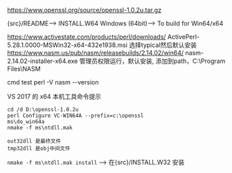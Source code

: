
https://www.openssl.org/source/openssl-1.0.2u.tar.gz

{src}/README-->  INSTALL.W64     Windows (64bit)-->  To build for Win64/x64

https://www.activestate.com/products/perl/downloads/   ActivePerl-5.28.1.0000-MSWin32-x64-432e1938.msi  选择typical然后默认安装
https://www.nasm.us/pub/nasm/releasebuilds/2.14.02/win64/   nasm-2.14.02-installer-x64.exe  管理员权限运行，默认安装, 添加到path，C:\Program Files\NASM

cmd test
perl -V
nasm --version

VS 2017 的 x64 本机工具命令提示
```
cd /d D:\openssl-1.0.2u
perl Configure VC-WIN64A --prefix=c:\openssl
ms\do_win64a
nmake -f ms\ntdll.mak
```

    out32dll 是最终文件
    tmp32dll 是obj中间文件

``nmake -f ms\ntdll.mak install``  -->  在{src}/INSTALL.W32  安装





